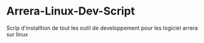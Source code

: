 # Arrera-Linux-Dev-Script 

Scrip d'installtion de tout les outil de developpement pour les logiciel arrera sur linux